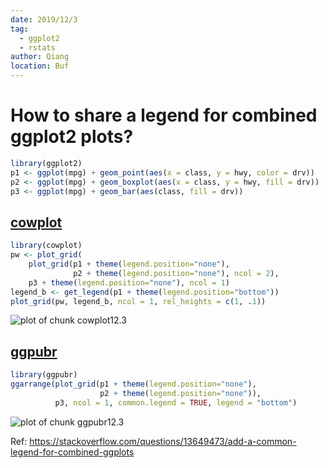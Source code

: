 ```yaml
---
date: 2019/12/3
tag:
  - ggplot2
  - rstats
author: Qiang
location: Buf
---
```


# How to share a legend for combined ggplot2 plots?

```r
library(ggplot2)
p1 <- ggplot(mpg) + geom_point(aes(x = class, y = hwy, color = drv))
p2 <- ggplot(mpg) + geom_boxplot(aes(x = class, y = hwy, fill = drv))
p3 <- ggplot(mpg) + geom_bar(aes(class, fill = drv))
```

## [cowplot](https://cran.r-project.org/web/packages/cowplot/vignettes/introduction.html)

```r
library(cowplot)
pw <- plot_grid(
    plot_grid(p1 + theme(legend.position="none"),
              p2 + theme(legend.position="none"), ncol = 2),
    p3 + theme(legend.position="none"), ncol = 1)
legend_b <- get_legend(p1 + theme(legend.position="bottom"))
plot_grid(pw, legend_b, ncol = 1, rel_heights = c(1, .1))
```

![plot of chunk cowplot12.3](/figure/cowplot12.3-1.png)

## [ggpubr](https://rpkgs.datanovia.com/ggpubr/index.html)

```r
library(ggpubr)
ggarrange(plot_grid(p1 + theme(legend.position="none"),
                    p2 + theme(legend.position="none")),
          p3, ncol = 1, common.legend = TRUE, legend = "bottom")
```

![plot of chunk ggpubr12.3](/figure/ggpubr12.3-1.png)

Ref: 
<https://stackoverflow.com/questions/13649473/add-a-common-legend-for-combined-ggplots>

